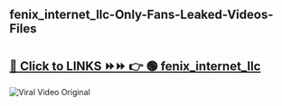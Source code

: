
 ## fenix_internet_llc-Only-Fans-Leaked-Videos-Files

# <h2><a href="https://mediaupload.pro?fenix_internet_llc">🔗 Click to LINKS ⏩⏩ 👉 🟢 fenix_internet_llc </a></h2>

<a href="https://mediaupload.pro?fenix_internet_llc" rel="nofollow" data-target="animated-image.originalLink"><img src="https://i.ibb.co.com/xMMVF88/686577567.gif" alt="Viral Video Original" style="max-width: 100%; display: inline-block;" data-target="animated-image.originalImage"></a>